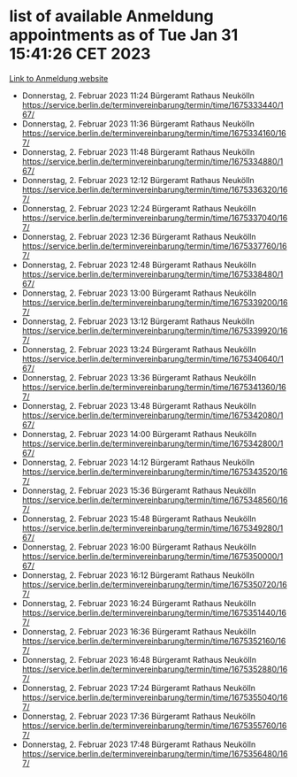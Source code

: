 # list of available Anmeldung appointments as of Tue Jan 31 15:41:26 CET 2023
[Link to Anmeldung website](https://service.berlin.de/terminvereinbarung/termin/tag.php?termin=0&anliegen[]=120686&dienstleisterlist=122210,122217,327316,122219,327312,122227,327314,122231,327346,122243,327348,122252,329742,122260,329745,122262,329748,122254,329751,122271,327278,122273,327274,122277,327276,330436,122280,327294,122282,327290,122284,327292,327539,122291,327270,122285,327266,122286,327264,122296,327268,150230,329760,122301,327282,122297,327286,122294,327284,122312,329763,122314,329775,122304,327330,122311,327334,122309,327332,122281,327352,122279,329772,122276,327324,122274,327326,122267,329766,122246,327318,122251,327320,122257,327322,122208,327298,122226,327300,121362,121364&herkunft=http%3A%2F%2Fservice.berlin.de%2Fdienstleistung%2F120686%2F)
- Donnerstag, 2. Februar 2023 11:24 Bürgeramt Rathaus Neukölln https://service.berlin.de/terminvereinbarung/termin/time/1675333440/167/
- Donnerstag, 2. Februar 2023 11:36 Bürgeramt Rathaus Neukölln https://service.berlin.de/terminvereinbarung/termin/time/1675334160/167/
- Donnerstag, 2. Februar 2023 11:48 Bürgeramt Rathaus Neukölln https://service.berlin.de/terminvereinbarung/termin/time/1675334880/167/
- Donnerstag, 2. Februar 2023 12:12 Bürgeramt Rathaus Neukölln https://service.berlin.de/terminvereinbarung/termin/time/1675336320/167/
- Donnerstag, 2. Februar 2023 12:24 Bürgeramt Rathaus Neukölln https://service.berlin.de/terminvereinbarung/termin/time/1675337040/167/
- Donnerstag, 2. Februar 2023 12:36 Bürgeramt Rathaus Neukölln https://service.berlin.de/terminvereinbarung/termin/time/1675337760/167/
- Donnerstag, 2. Februar 2023 12:48 Bürgeramt Rathaus Neukölln https://service.berlin.de/terminvereinbarung/termin/time/1675338480/167/
- Donnerstag, 2. Februar 2023 13:00 Bürgeramt Rathaus Neukölln https://service.berlin.de/terminvereinbarung/termin/time/1675339200/167/
- Donnerstag, 2. Februar 2023 13:12 Bürgeramt Rathaus Neukölln https://service.berlin.de/terminvereinbarung/termin/time/1675339920/167/
- Donnerstag, 2. Februar 2023 13:24 Bürgeramt Rathaus Neukölln https://service.berlin.de/terminvereinbarung/termin/time/1675340640/167/
- Donnerstag, 2. Februar 2023 13:36 Bürgeramt Rathaus Neukölln https://service.berlin.de/terminvereinbarung/termin/time/1675341360/167/
- Donnerstag, 2. Februar 2023 13:48 Bürgeramt Rathaus Neukölln https://service.berlin.de/terminvereinbarung/termin/time/1675342080/167/
- Donnerstag, 2. Februar 2023 14:00 Bürgeramt Rathaus Neukölln https://service.berlin.de/terminvereinbarung/termin/time/1675342800/167/
- Donnerstag, 2. Februar 2023 14:12 Bürgeramt Rathaus Neukölln https://service.berlin.de/terminvereinbarung/termin/time/1675343520/167/
- Donnerstag, 2. Februar 2023 15:36 Bürgeramt Rathaus Neukölln https://service.berlin.de/terminvereinbarung/termin/time/1675348560/167/
- Donnerstag, 2. Februar 2023 15:48 Bürgeramt Rathaus Neukölln https://service.berlin.de/terminvereinbarung/termin/time/1675349280/167/
- Donnerstag, 2. Februar 2023 16:00 Bürgeramt Rathaus Neukölln https://service.berlin.de/terminvereinbarung/termin/time/1675350000/167/
- Donnerstag, 2. Februar 2023 16:12 Bürgeramt Rathaus Neukölln https://service.berlin.de/terminvereinbarung/termin/time/1675350720/167/
- Donnerstag, 2. Februar 2023 16:24 Bürgeramt Rathaus Neukölln https://service.berlin.de/terminvereinbarung/termin/time/1675351440/167/
- Donnerstag, 2. Februar 2023 16:36 Bürgeramt Rathaus Neukölln https://service.berlin.de/terminvereinbarung/termin/time/1675352160/167/
- Donnerstag, 2. Februar 2023 16:48 Bürgeramt Rathaus Neukölln https://service.berlin.de/terminvereinbarung/termin/time/1675352880/167/
- Donnerstag, 2. Februar 2023 17:24 Bürgeramt Rathaus Neukölln https://service.berlin.de/terminvereinbarung/termin/time/1675355040/167/
- Donnerstag, 2. Februar 2023 17:36 Bürgeramt Rathaus Neukölln https://service.berlin.de/terminvereinbarung/termin/time/1675355760/167/
- Donnerstag, 2. Februar 2023 17:48 Bürgeramt Rathaus Neukölln https://service.berlin.de/terminvereinbarung/termin/time/1675356480/167/
